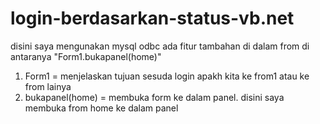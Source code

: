 # login-berdasarkan-status-vb.net
disini saya mengunakan mysql  odbc
ada fitur tambahan di dalam from di antaranya 
"Form1.bukapanel(home)"
1. Form1 = menjelaskan  tujuan sesuda login apakh kita ke from1 atau ke from lainya
2. bukapanel(home) = membuka form ke dalam panel.  disini saya membuka from home ke dalam panel 

